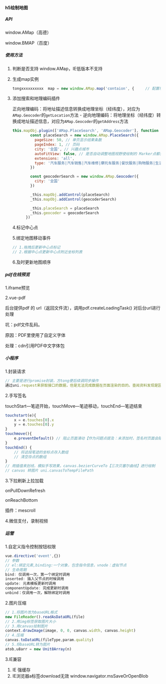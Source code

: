 #### h5绘制地图

##### API

window.AMap（高德） 

window.BMAP（百度）

##### 使用方法

1. 判断是否支持 window.AMap，IE低版本不支持

2. 生成map实例

   ```js
   tongxxxxxxxxxx  map = new window.AMap.map('contaion', {     // 配置项 })
   ```
   
3. 添加搜索和地理编码插件

   <span style="font-size:14px">正向地理编码：将地址描述信息转换成地理坐标（经纬度），对应为`AMap.Geocoder`的`getLocation`方法
   \- 逆向地理编码：将地理坐标（经纬度）转换成地址描述信息，对应为`AMap.Geocoder`的`getAddress`方法</span>

   ```js
   this.mapObj.plugin(['AMap.PlaceSearch', 'AMap.Geocoder'], function () {
           const placeSearch = new window.AMap.PlaceSearch({
             pageSize: 50, // 单页显示结果条数
             pageIndex: 1, // 页码
             city: '全国', // 兴趣点城市
             autoFitView: false, // 是否自动调整地图视野使绘制的 Marker点都处于视口的可见范围
             extensions: 'all',
             type: '汽车服务|汽车销售|汽车维修|摩托车服务|餐饮服务|购物服务|生活服务|体育休闲服务|医疗保健服务|住宿服务|风景名胜|商务住宅|政府机构及社会团体|科教文化服务|交通设施服务|金融保险服务|公司企业|道路附属设施|地名地址信息|公共设施'
           })
   
           const geocoderSearch = new window.AMap.Geocoder({
             city: '全国'
           })
   
           _this.mapObj.addControl(placeSearch)
           _this.mapObj.addControl(geocoderSearch)
   
           _this.placeSearch = placeSearch
           _this.geocoder = geocoderSearch
         })
   ```

   4.标记中心点

   5.绑定地图移动事件

   ```js
   // 1.拖拽后更新中心点标记
   // 2.根据中心点更新中心点附近坐标列表
   ```

   6.及时更新地图顺序



##### pdf在线预览

1.iframe预览

2.vue-pdf

后台提供pdf 的 url（返回文件流），调用pdf.createLoadingTask() 对后台url进行处理

坑：pdf文件乱码。

原因：PDF里使用了自定义字体

处理：cdn引用PDF中文字体包



##### 小程序

1.封装请求

```js
// 主要是进行promise封装，方tong便后续调同步操作
通过uni.request来获取接口的数据，但是无法完成数据在页面渲染的目的。查阅资料发现是因为网络请求是异步操作（因为网络操作的响应时间是不定的，无法直接按照我们的代码序列顺序执行），要想达成目的，需要进行同步化操作。此外为了能在各个页面都方便地使用这个请求，再进行一个封装并挂载到全局的操作。
```

2.手写签名

touchStart—笔迹开始，touchMove—笔迹移动，touchEnd—笔迹结束

```js
touchstart(e){
    x = e.touches[0].x
    y = e.touches[0].y
}
touchmove(){
    e.preventDefault() // 阻止页面滑动【作为问题点提及：未添加时，签名时页面会随手指移动进行滚动，容易笔误】
}
touchEnd() {
    // 将这段笔迹的坐标点存入数组
    // 清空存点的数组
}
// 用插值来划线，模拟手写效果，canvas.bezierCurveTo【三次贝塞尔曲线】进行绘制
// canvas 转图片 uni.canvasToTempFilePath
```

3.下拉刷新上拉加载

onPullDownRefresh

onReachBottom

插件：mescroll

4.微信支付，录制视频



##### 运管

1.自定义指令控制按钮权限

```js
vue.directive('event',{})
// 参数
// el:绑定元素,binding:一个对象，包含指令信息，vnode：虚拟节点
// 生命周期
bind: 仅调用一次，第一个绑定时调用
inserted: 插入父节点的时候调用
update: 元素模板更新时调用
componentUpdate: 完成更新时调用
unbind：仅调用一次，解除绑定时调用
```

2.图片压缩

```js
// 1.将图片改为baseURL格式
new FileReader().readAsDataURL(file)
// 2.用img标签获取图片大小
// 3.用canvas绘制图片
context.drawImage(image, 0, 0, canvas.width, canvas.height)
// 4.压缩
canvas.toDataURL(fileType,param.quality)
// 5.将baseURL转为图片
atob,u8arr = new Unit8Array(n)
```

3.IE兼容

1. IE 强缓存
2.  IE浏览器a标签download无效  window.navigator.msSaveOrOpenBlob
